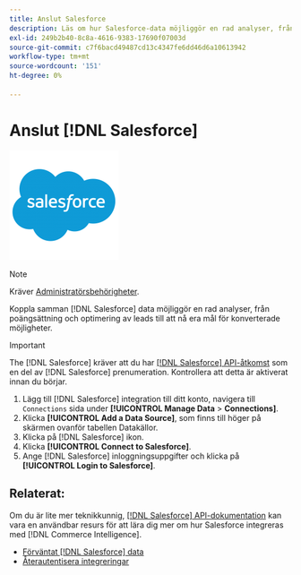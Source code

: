 ```yaml
---
title: Anslut Salesforce
description: Läs om hur Salesforce-data möjliggör en rad analyser, från poängsättning och optimering av leads till att nå era mål för konverterade möjligheter.
exl-id: 249b2b40-8c8a-4616-9383-17690f07003d
source-git-commit: c7f6bacd49487cd13c4347fe6dd46d6a10613942
workflow-type: tm+mt
source-wordcount: '151'
ht-degree: 0%

---
```


# Anslut [!DNL Salesforce]

![](../../../assets/Salesforce_Logo.png)

>[!NOTE]
>
>Kräver [Administratörsbehörigheter](../../../administrator/user-management/user-management.md).

Koppla samman [!DNL Salesforce] data möjliggör en rad analyser, från poängsättning och optimering av leads till att nå era mål för konverterade möjligheter.

>[!IMPORTANT]
>
>The [!DNL Salesforce] kräver att du har [[!DNL Salesforce] API-åtkomst](../integrations/salesforce.md) som en del av [!DNL Salesforce] prenumeration. Kontrollera att detta är aktiverat innan du börjar.

1. Lägg till [!DNL Salesforce] integration till ditt konto, navigera till `Connections` sida under **[!UICONTROL Manage Data** > **Connections]**.
1. Klicka **[!UICONTROL Add a Data Source]**, som finns till höger på skärmen ovanför tabellen Datakällor.
1. Klicka på [!DNL Salesforce] ikon.
1. Klicka **[!UICONTROL Connect to Salesforce]**.
1. Ange [!DNL Salesforce] inloggningsuppgifter och klicka på **[!UICONTROL Login to Salesforce]**.

## Relaterat:

Om du är lite mer teknikkunnig, [[!DNL Salesforce] API-dokumentation](https://developer.salesforce.com/docs/atlas.en-us.api_rest.meta/api_rest/intro_what_is_rest_api.htm) kan vara en användbar resurs för att lära dig mer om hur Salesforce integreras med [!DNL Commerce Intelligence].

* [Förväntat [!DNL Salesforce] data](../integrations/salesforce-data.md)
* [Återautentisera integreringar](https://experienceleague.adobe.com/docs/commerce-knowledge-base/kb/how-to/mbi-reauthenticating-integrations.html)
